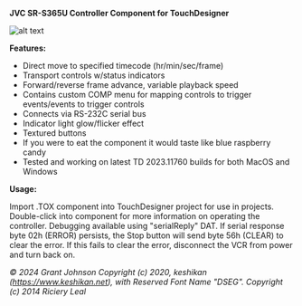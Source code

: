 **JVC SR-S365U Controller Component for TouchDesigner**

![alt text](https://imgur.com/a/5kXp81T)

**Features:**
- Direct move to specified timecode (hr/min/sec/frame)
- Transport controls w/status indicators
- Forward/reverse frame advance, variable playback speed
- Contains custom COMP menu for mapping controls to trigger events/events to trigger controls
- Connects via RS-232C serial bus
- Indicator light glow/flicker effect
- Textured buttons
- If you were to eat the component it would taste like blue raspberry candy
- Tested and working on latest TD 2023.11760 builds for both MacOS and Windows




**Usage:**

Import .TOX component into TouchDesigner project for use in projects.
Double-click into component for more 
information on operating the controller.
Debugging available using "serialReply" DAT.
If serial response byte 02h (ERROR) persists, 
the Stop button will send byte 56h (CLEAR) 
to clear the error. If this fails to clear the error, 
disconnect the VCR from power and turn back on.

*© 2024 Grant Johnson*
*Copyright (c) 2020, keshikan (https://www.keshikan.net),
with Reserved Font Name "DSEG".*
*Copyright (c) 2014 Riciery Leal*
